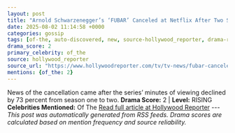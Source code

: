 ```yaml
---
layout: post
title: "Arnold Schwarzenegger’s ‘FUBAR’ Canceled at Netflix After Two Seasons"
date: 2025-08-02 11:14:58 +0000
categories: gossip
tags: [of-the, auto-discovered, new, source-hollywood_reporter, drama-rising]
drama_score: 2
primary_celebrity: of_the
source: hollywood_reporter
source_url: "https://www.hollywoodreporter.com/tv/tv-news/fubar-canceled-netflix-arnold-schwarzenegger-1236336237/"
mentions: {of_the: 2}
---
```


News of the cancellation came after the series’ minutes of viewing declined by 73 percent from season one to two. **Drama Score:** 2 | **Level:** RISING **Celebrities Mentioned:** Of The [Read full article at Hollywood Reporter](https://www.hollywoodreporter.com/tv/tv-news/fubar-canceled-netflix-arnold-schwarzenegger-1236336237/) --- *This post was automatically generated from RSS feeds. Drama scores are calculated based on mention frequency and source reliability.*